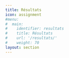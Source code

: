 ```yaml
---
title: Résultats
icon: assignment
#menu:
#  main:
#    identifier: resultats
#    title: Résultats
#    url: '/resultats/'
#    weight: 70
layout: section
---
```


<!--[Résultats en direct](direct) _(dernière compétition : Corsaire-Chaparral Invitation)_-->
